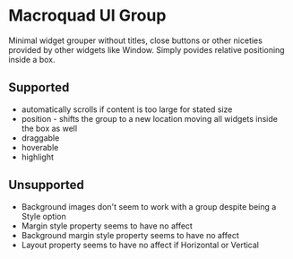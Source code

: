 # Macroquad UI Group
Minimal widget grouper without titles, close buttons or other niceties provided by other
widgets like Window. Simply povides relative positioning inside a box.

## Supported
* automatically scrolls if content is too large for stated size
* position - shifts the group to a new location moving all widgets inside the box as well
* draggable
* hoverable
* highlight

## Unsupported
* Background images don't seem to work with a group despite being a Style option
* Margin style property seems to have no affect
* Background margin style property seems to have no affect
* Layout property seems to have no affect if Horizontal or Vertical